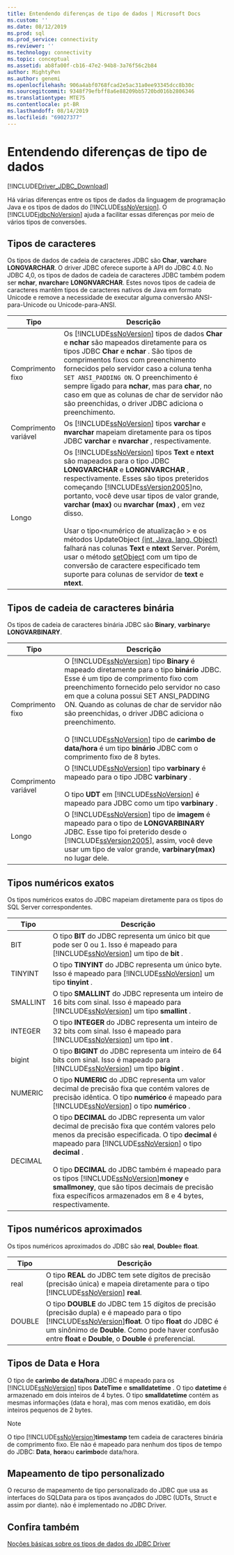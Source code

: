 ```yaml
---
title: Entendendo diferenças de tipo de dados | Microsoft Docs
ms.custom: ''
ms.date: 08/12/2019
ms.prod: sql
ms.prod_service: connectivity
ms.reviewer: ''
ms.technology: connectivity
ms.topic: conceptual
ms.assetid: ab8fa00f-cb16-47e2-94b8-3a76f56c2b84
author: MightyPen
ms.author: genemi
ms.openlocfilehash: 906a4abf0768fcad2e5ac31a0ee93345dcc8b30c
ms.sourcegitcommit: 9348f79efbff8a6e88209bb5720bd016b2806346
ms.translationtype: MTE75
ms.contentlocale: pt-BR
ms.lasthandoff: 08/14/2019
ms.locfileid: "69027377"
---
```

# <a name="understanding-data-type-differences"></a>Entendendo diferenças de tipo de dados

[!INCLUDE[Driver_JDBC_Download](../../includes/driver_jdbc_download.md)]

Há várias diferenças entre os tipos de dados da linguagem de programação Java e os tipos de dados do [!INCLUDE[ssNoVersion](../../includes/ssnoversion-md.md)]. O [!INCLUDE[jdbcNoVersion](../../includes/jdbcnoversion_md.md)] ajuda a facilitar essas diferenças por meio de vários tipos de conversões.  

## <a name="character-types"></a>Tipos de caracteres

Os tipos de dados de cadeia de caracteres JDBC são **Char**, **varchar**e **LONGVARCHAR**. O driver JDBC oferece suporte à API do JDBC 4.0. No JDBC 4,0, os tipos de dados de cadeia de caracteres JDBC também podem ser **nchar**, **nvarchar**e **LONGNVARCHAR**. Estes novos tipos de cadeia de caracteres mantêm tipos de caracteres nativos de Java em formato Unicode e remove a necessidade de executar alguma conversão ANSI-para-Unicode ou Unicode-para-ANSI.  
  
| Tipo            | Descrição                                                                                                                                                                                                                                                                                                                                                                                                                                                                                                                                                                                                                                                                                                                                                                                                                |
| --------------- | -------------------------------------------------------------------------------------------------------------------------------------------------------------------------------------------------------------------------------------------------------------------------------------------------------------------------------------------------------------------------------------------------------------------------------------------------------------------------------------------------------------------------------------------------------------------------------------------------------------------------------------------------------------------------------------------------------------------------------------------------------------------------------------------------------------------------- |
| Comprimento fixo    | Os [!INCLUDE[ssNoVersion](../../includes/ssnoversion-md.md)] tipos de dados **Char** e **nchar** são mapeados diretamente para os tipos JDBC **Char** e **nchar** . São tipos de comprimentos fixos com preenchimento fornecidos pelo servidor caso a coluna tenha `SET ANSI_PADDING ON`. O preenchimento é sempre ligado para **nchar**, mas para **char**, no caso em que as colunas de char de servidor não são preenchidas, o driver JDBC adiciona o preenchimento.                                                                                                                                                                                                                                                                                                                                                                                      |
| Comprimento variável | Os [!INCLUDE[ssNoVersion](../../includes/ssnoversion-md.md)] tipos **varchar** e **nvarchar** mapeiam diretamente para os tipos JDBC **varchar** e **nvarchar** , respectivamente.                                                                                                                                                                                                                                                                                                                                                                                                                                                                                                                                                                                                                                                 |
| Longo            | Os [!INCLUDE[ssNoVersion](../../includes/ssnoversion-md.md)] tipos **Text** e **ntext** são mapeados para o tipo JDBC **LONGVARCHAR** e **LONGNVARCHAR** , respectivamente. Esses são tipos preteridos começando [!INCLUDE[ssVersion2005](../../includes/ssversion2005-md.md)]no, portanto, você deve usar tipos de valor grande, **varchar (max)** ou **nvarchar (max)** , em vez disso.<br /><br /> Usar o tipo\<numérico de atualização > e os métodos UpdateObject [(int, Java. lang. Object)](../../connect/jdbc/reference/updateobject-method-int-java-lang-object.md) falhará nas colunas **Text** e **ntext** Server. Porém, usar o método [setObject](../../connect/jdbc/reference/setobject-method-sqlserverpreparedstatement.md) com um tipo de conversão de caractere especificado tem suporte para colunas de servidor de **text** e **ntext**. |
  
## <a name="binary-string-types"></a>Tipos de cadeia de caracteres binária

Os tipos de cadeia de caracteres binária JDBC são **Binary**, **varbinary**e **LONGVARBINARY**.  
  
| Tipo            | Descrição                                                                                                                                                                                                                                                                                                                                                                                                                                                                          |
| --------------- | ------------------------------------------------------------------------------------------------------------------------------------------------------------------------------------------------------------------------------------------------------------------------------------------------------------------------------------------------------------------------------------------------------------------------------------------------------------------------------------ |
| Comprimento fixo    | O [!INCLUDE[ssNoVersion](../../includes/ssnoversion-md.md)] tipo **Binary** é mapeado diretamente para o tipo **binário** JDBC. Esse é um tipo de comprimento fixo com preenchimento fornecido pelo servidor no caso em que a coluna possui SET ANSI_PADDING ON. Quando as colunas de char de servidor não são preenchidas, o driver JDBC adiciona o preenchimento.<br /><br /> O [!INCLUDE[ssNoVersion](../../includes/ssnoversion-md.md)] tipo de **carimbo de data/hora** é um tipo **binário** JDBC com o comprimento fixo de 8 bytes. |
| Comprimento variável | O [!INCLUDE[ssNoVersion](../../includes/ssnoversion-md.md)] tipo **varbinary** é mapeado para o tipo JDBC **varbinary** .<br /><br /> O tipo **UDT** em [!INCLUDE[ssNoVersion](../../includes/ssnoversion-md.md)] é mapeado para JDBC como um tipo **varbinary** .                                                                                                                                                                                                                                 |
| Longo            | O [!INCLUDE[ssNoVersion](../../includes/ssnoversion-md.md)] tipo de **imagem** é mapeado para o tipo de **LONGVARBINARY** JDBC. Esse tipo foi preterido desde o [!INCLUDE[ssVersion2005](../../includes/ssversion2005-md.md)], assim, você deve usar um tipo de valor grande, **varbinary(max)** no lugar dele.                                                                                                                                                                                           |
  
## <a name="exact-numeric-types"></a>Tipos numéricos exatos

Os tipos numéricos exatos do JDBC mapeiam diretamente para os tipos do SQL Server correspondentes.  
  
| Tipo     | Descrição                                                                                                                                                                                                                                                                                                                                                                                                                                                                                   |
| -------- | --------------------------------------------------------------------------------------------------------------------------------------------------------------------------------------------------------------------------------------------------------------------------------------------------------------------------------------------------------------------------------------------------------------------------------------------------------------------------------------------- |
| BIT      | O tipo **BIT** do JDBC representa um único bit que pode ser 0 ou 1. Isso é mapeado para [!INCLUDE[ssNoVersion](../../includes/ssnoversion-md.md)] um tipo de **bit** .                                                                                                                                                                                                                                                                                                                                       |
| TINYINT  | O tipo **TINYINT** do JDBC representa um único byte. Isso é mapeado para [!INCLUDE[ssNoVersion](../../includes/ssnoversion-md.md)] um tipo **tinyint** .                                                                                                                                                                                                                                                                                                                                                 |
| SMALLINT | O tipo **SMALLINT** do JDBC representa um inteiro de 16 bits com sinal. Isso é mapeado para [!INCLUDE[ssNoVersion](../../includes/ssnoversion-md.md)] um tipo **smallint** .                                                                                                                                                                                                                                                                                                                                     |
| INTEGER  | O tipo **INTEGER** do JDBC representa um inteiro de 32 bits com sinal. Isso é mapeado para [!INCLUDE[ssNoVersion](../../includes/ssnoversion-md.md)] um tipo **int** .                                                                                                                                                                                                                                                                                                                                           |
| bigint   | O tipo **BIGINT** do JDBC representa um inteiro de 64 bits com sinal. Isso é mapeado para [!INCLUDE[ssNoVersion](../../includes/ssnoversion-md.md)] um tipo **bigint** .                                                                                                                                                                                                                                                                                                                                         |
| NUMERIC  | O tipo **NUMERIC** do JDBC representa um valor decimal de precisão fixa que contém valores de precisão idêntica. O tipo **numérico** é mapeado para [!INCLUDE[ssNoVersion](../../includes/ssnoversion-md.md)] o tipo **numérico** .                                                                                                                                                                                                                                                                   |
| DECIMAL  | O tipo **DECIMAL** do JDBC representa um valor decimal de precisão fixa que contém valores pelo menos da precisão especificada. O tipo **decimal** é mapeado para [!INCLUDE[ssNoVersion](../../includes/ssnoversion-md.md)] o tipo **decimal** .<br /><br /> O tipo **DECIMAL** do JDBC também é mapeado para os tipos [!INCLUDE[ssNoVersion](../../includes/ssnoversion-md.md)]**money** e **smallmoney**, que são tipos decimais de precisão fixa específicos armazenados em 8 e 4 bytes, respectivamente. |
  
## <a name="approximate-numeric-types"></a>Tipos numéricos aproximados

Os tipos numéricos aproximados do JDBC são **real**, **Double**e **float**.  
  
| Tipo   | Descrição                                                                                                                                                                                                                                                                                                   |
| ------ | ------------------------------------------------------------------------------------------------------------------------------------------------------------------------------------------------------------------------------------------------------------------------------------------------------------- |
| real   | O tipo **REAL** do JDBC tem sete dígitos de precisão (precisão única) e mapeia diretamente para o tipo [!INCLUDE[ssNoVersion](../../includes/ssnoversion-md.md)] **real**.                                                                                                                                     |
| DOUBLE | O tipo **DOUBLE** do JDBC tem 15 dígitos de precisão (precisão dupla) e é mapeado para o tipo [!INCLUDE[ssNoVersion](../../includes/ssnoversion-md.md)]**float**. O tipo **float** do JDBC é um sinônimo de **Double**. Como pode haver confusão entre **float** e **Double**, o **Double** é preferencial. |
  
## <a name="datetime-types"></a>Tipos de Data e Hora

O tipo de **carimbo de data/hora** JDBC é mapeado para os [!INCLUDE[ssNoVersion](../../includes/ssnoversion-md.md)] tipos **DateTime** e **smalldatetime** . O tipo **datetime** é armazenado em dois inteiros de 4 bytes. O tipo **smalldatetime** contém as mesmas informações (data e hora), mas com menos exatidão, em dois inteiros pequenos de 2 bytes.  
  
> [!NOTE]  
> O tipo [!INCLUDE[ssNoVersion](../../includes/ssnoversion-md.md)]**timestamp** tem cadeia de caracteres binária de comprimento fixo. Ele não é mapeado para nenhum dos tipos de tempo do JDBC: **Data**, **hora**ou **carimbo**de data/hora.  
  
## <a name="custom-type-mapping"></a>Mapeamento de tipo personalizado

O recurso de mapeamento de tipo personalizado do JDBC que usa as interfaces do SQLData para os tipos avançados do JDBC (UDTs, Struct e assim por diante). não é implementado no JDBC Driver.  
  
## <a name="see-also"></a>Confira também

[Noções básicas sobre os tipos de dados do JDBC Driver](../../connect/jdbc/understanding-the-jdbc-driver-data-types.md)  
